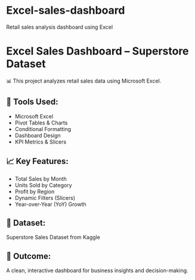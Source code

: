 # Excel-sales-dashboard
Retail sales analysis dashboard using Excel
# Excel Sales Dashboard – Superstore Dataset

📊 This project analyzes retail sales data using Microsoft Excel.

## 🔧 Tools Used:
- Microsoft Excel
- Pivot Tables & Charts
- Conditional Formatting
- Dashboard Design
- KPI Metrics & Slicers

## 📈 Key Features:
- Total Sales by Month
- Units Sold by Category
- Profit by Region
- Dynamic Filters (Slicers)
- Year-over-Year (YoY) Growth

## 📂 Dataset:
Superstore Sales Dataset from Kaggle

## 🎯 Outcome:
A clean, interactive dashboard for business insights and decision-making.
